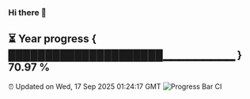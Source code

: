 ### Hi there 👋
⏳ Year progress { █████████████████████▁▁▁▁▁▁▁▁▁ } 70.97 %
---
⏰ Updated on Wed, 17 Sep 2025 01:24:17 GMT
![Progress Bar CI](https://github.com/liununu/liununu/workflows/Progress%20Bar%20CI/badge.svg)
